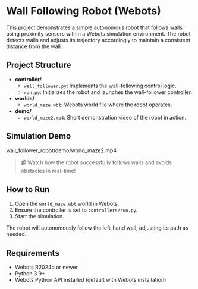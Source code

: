 # Wall Following Robot (Webots)

This project demonstrates a simple autonomous robot that follows walls using proximity sensors within a Webots simulation environment. The robot detects walls and adjusts its trajectory accordingly to maintain a consistent distance from the wall.

## Project Structure

- **controller/**
  - `wall_follower.py`: Implements the wall-following control logic.
  - `run.py`: Initializes the robot and launches the wall-follower controller.
- **worlds/**
  - `world_maze.wbt`: Webots world file where the robot operates.
- **demo/**
  - `world_maze2.mp4`: Short demonstration video of the robot in action.

## Simulation Demo

wall_follower_robot/demo/world_maze2.mp4

> 📹 Watch how the robot successfully follows walls and avoids obstacles in real-time!

## How to Run

1. Open the `world_maze.wbt` world in Webots.
2. Ensure the controller is set to `controllers/run.py`.
3. Start the simulation.

The robot will autonomously follow the left-hand wall, adjusting its path as needed.

## Requirements

- Webots R2024b or newer
- Python 3.9+
- Webots Python API installed (default with Webots installation)

